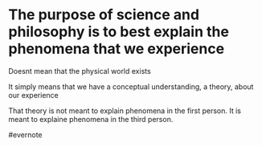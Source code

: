 # The purpose of science and philosophy is to best explain the phenomena that we experience

Doesnt mean that the physical world exists

It simply means that we have a conceptual understanding, a theory, about our experience

That theory is not meant to explain phenomena in the first person. It is meant to explaine phenomena in the third person.

\#evernote

